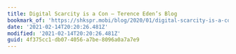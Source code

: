 ```yaml
---
title: Digital Scarcity is a Con – Terence Eden’s Blog
bookmark_of: 'https://shkspr.mobi/blog/2020/01/digital-scarcity-is-a-con/'
date: '2021-02-14T20:20:26.481Z'
modified: '2021-02-14T20:20:26.481Z'
guid: 4f375cc1-db07-4056-a7be-8096a0a7a7e9
---
```

 
